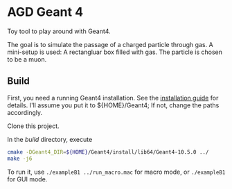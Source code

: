 ﻿# AGD Geant 4

Toy tool to play around with Geant4. 

The goal is to simulate the passage of a charged particle through gas.
A mini-setup is used: 
A rectangluar box filled with gas.
The particle is chosen to be a muon.

## Build

First, you need a running Geant4 installation. 
See the [installation guide][inst] for details.
I'll assume you put it to ${HOME}/Geant4; 
If not, change the paths accordingly.

Clone this project. 

In the *build* directory, execute
```bash
cmake -DGeant4_DIR=${HOME}/Geant4/install/lib64/Geant4-10.5.0 ../
make -j6
``` 
To run it, use `./exampleB1 ../run_macro.mac` for macro mode, or `./exampleB1` for GUI mode.


[inst]: http://fsketzer.cb.uni-bonn.de/gitlab/compass/beginners_guide/blob/master/installation_guide_tgeant_coral_phast.md#geant-41002p02 "Gitlab: Compass beginners guide"
